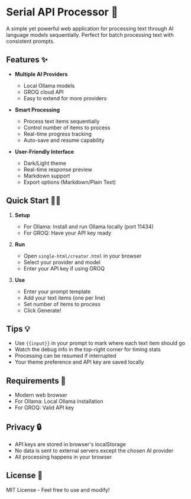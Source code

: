 # Serial API Processor 🚀

A simple yet powerful web application for processing text through AI language models sequentially. Perfect for batch processing text with consistent prompts.

## Features ✨

- **Multiple AI Providers**
  - Local Ollama models
  - GROQ cloud API
  - Easy to extend for more providers

- **Smart Processing**
  - Process text items sequentially
  - Control number of items to process
  - Real-time progress tracking
  - Auto-save and resume capability

- **User-Friendly Interface**
  - Dark/Light theme
  - Real-time response preview
  - Markdown support
  - Export options (Markdown/Plain Text)

## Quick Start 🏃‍♂️

1. **Setup**
   - For Ollama: Install and run Ollama locally (port 11434)
   - For GROQ: Have your API key ready

2. **Run**
   - Open `single-html/creator.html` in your browser
   - Select your provider and model
   - Enter your API key if using GROQ

3. **Use**
   - Enter your prompt template
   - Add your text items (one per line)
   - Set number of items to process
   - Click Generate!

## Tips 💡

- Use `{{input}}` in your prompt to mark where each text item should go
- Watch the debug info in the top-right corner for timing stats
- Processing can be resumed if interrupted
- Your theme preference and API key are saved locally

## Requirements 🔧

- Modern web browser
- For Ollama: Local Ollama installation
- For GROQ: Valid API key

## Privacy 🔒

- API keys are stored in browser's localStorage
- No data is sent to external servers except the chosen AI provider
- All processing happens in your browser

## License 📄

MIT License - Feel free to use and modify!
